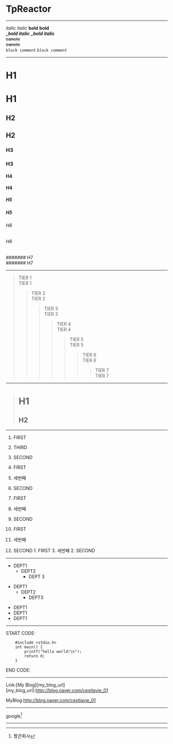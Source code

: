 # TpReactor

***
  _italic_
_italic_
  **bold**
**bold**  
  ***_bold italic***
***_bold italic***  
  ~~cancle~~  
~~cancle~~  
  `block comment`
`block comment`

* * *
  # H1  
# H1
  ## H2  
## H2
  ### H3  
### H3
  #### H4  
#### H4
  ##### H5  
##### H5
  ###### H6  
###### H6
  ####### H7  
####### H7

* * *
  > TIER 1  
> TIER 1
  >> TIER 2  
>> TIER 2
  >>> TIER 3  
>>> TIER 3
  >>>> TIER 4  
>>>> TIER 4
  >>>>> TIER 5  
>>>>> TIER 5
  >>>>>> TIER 6  
>>>>>> TIER 6
  >>>>>>> TIER 7  
>>>>>>> TIER 7

* * *

> # H1
> ## H2

* * *
  1. FIRST  
  3. THIRD  
  2. SECOND  
1. FIRST
3. 세번째
2. SECOND

1. FIRST
3. 세번째
2. SECOND
  1. FIRST
  3. 세번째
  2. SECOND
    1. FIRST
    3. 세번째
    2. SECOND

* * *
* DEPT1
  * DEPT2
    * DEPT 3
    
+ DEPT1
  + DEPT2
    + DEPT3
    
- DEPT1
- DEPT1
- DEPT1

* * *
START CODE:  
~~~
    #include <stdio.h>  
    int main() {  
        printf("hello world!\n");  
        return 0;  
    }  
~~~
END CODE:  

* * *
Link:[My Blog][my_blog_url]
[my_blog_url]:http://blog.naver.com/cestlavie_01

MyBlog:<http://blog.naver.com/cestlavie_01>  

* * *  
google[^1]


***
[^1]: 짱큰회사
